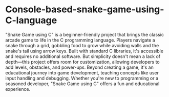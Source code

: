 # Console-based-snake-game-using-C-language
"Snake Game using C" is a beginner-friendly project that brings the classic arcade game to life in the C programming language. Players navigate a snake through a grid, gobbling food to grow while avoiding walls and the snake's tail using arrow keys. Built with standard C libraries, it's accessible and requires no additional software. But simplicity doesn't mean a lack of depth—this project offers room for customization, allowing developers to add levels, obstacles, and power-ups. Beyond creating a game, it's an educational journey into game development, teaching concepts like user input handling and debugging. Whether you're new to programming or a seasoned developer, "Snake Game using C" offers a fun and educational experience.
